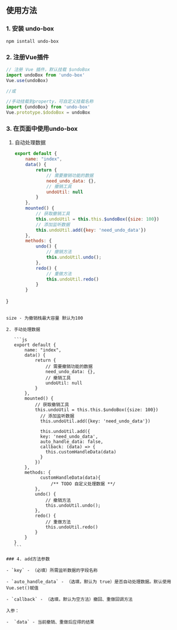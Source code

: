 ## 使用方法

### 1. 安装 undo-box
    npm isntall undo-box
### 2. 注册Vue插件
```js
// 注册 Vue 插件，默认挂载 $undoBox
import undoBox from 'undo-box'
Vue.use(undoBox)

//或

//手动挂载到property，可自定义挂载名称
import {undoBox} from 'undo-box'
Vue.prototype.$dodoBox = undoBox
```
### 3. 在页面中使用undo-box
   1. 自动处理数据

        ```js
        export default {
            name: "index",
            data() {
                return {
                    // 需要撤销功能的数据
                    need_undo_data: {},
                    // 撤销工具
                    undoUtil: null
                }
            },
            mounted() {
                // 获取撤销工具
                this.undoUtil = this.this.$undoBox({size: 100})
              	// 添加监听数据
              	this.undoUtil.add({key: 'need_undo_data'})
            },
            methods: {
                undo() {
                    // 撤销方法
                    this.undoUtil.undo();
                },
                redo() {
                    // 重做方法
                    this.undoUtil.redo()
                }
            }
   }
   ```
   
   size - 为撤销栈最大容量 默认为100
   
   2. 手动处理数据

      ```js
      export default {
          name: "index",
          data() {
              return {
                  // 需要撤销功能的数据
                  need_undo_data: {},
                  // 撤销工具
                  undoUtil: null
              }
          },
          mounted() {
              // 获取撤销工具
              this.undoUtil = this.this.$undoBox({size: 100})
            	// 添加监听数据
            	this.undoUtil.add({key: 'need_undo_data'})
            
            	this.undoUtil.add({
                key: 'need_undo_data',
                auto_handle_data: false,
                callback: (data) => {
                  this.customHandleData(data)
                }
              })
          },
          methods: {
            	customHandleData(data){
                	/** TODO 自定义处理数据 **/
              },
              undo() {
                  // 撤销方法
                  this.undoUtil.undo();
              },
              redo() {
                  // 重做方法
                  this.undoUtil.redo()
              }
          }
      }
      ```

### 4. add方法参数

- `key` - （必填）所需监听数据的字段名称

- `auto_handle_data` - （选填，默认为 true）是否自动处理数据。默认使用Vue.set()赋值

- `callback` - （选填，默认为空方法）撤回、重做回调方法

  入参：

  -  `data` - 当前撤销、重做后应得的结果

